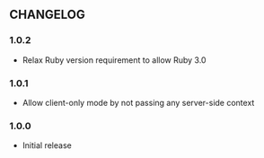 ## CHANGELOG

### 1.0.2

* Relax Ruby version requirement to allow Ruby 3.0

### 1.0.1

* Allow client-only mode by not passing any server-side context

### 1.0.0

* Initial release

